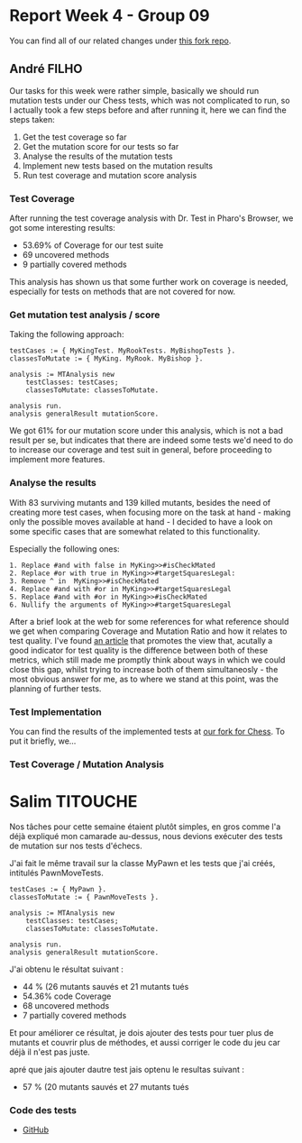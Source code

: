 # Report Week 4 - Group 09
You can find all of our related changes under [this fork repo](https://github.com/mrdedede/Chess).

## André FILHO

Our tasks for this week were rather simple, basically we should run mutation tests under our Chess tests, which was not complicated to run, so I actually took a few steps before and after running it, here we can find the steps taken:

1. Get the test coverage so far
2. Get the mutation score for our tests so far
3. Analyse the results of the mutation tests
4. Implement new tests based on the mutation results
5. Run test coverage and mutation score analysis

### Test Coverage

After running the test coverage analysis with Dr. Test in Pharo's Browser, we got some interesting results:
- 53.69% of Coverage for our test suite
- 69 uncovered methods
- 9 partially covered methods

This analysis has shown us that some further work on coverage is needed, especially for tests on methods that are not covered for now.

### Get mutation test analysis / score

Taking the following approach:
```smalltalk
testCases := { MyKingTest. MyRookTests. MyBishopTests }.
classesToMutate := { MyKing. MyRook. MyBishop }.

analysis := MTAnalysis new
    testClasses: testCases;
    classesToMutate: classesToMutate.

analysis run.
analysis generalResult mutationScore.
```

We got 61% for our mutation score under this analysis, which is not a bad result per se, but indicates that there are indeed some tests we'd need to do to increase our coverage and test suit in general, before proceeding to implement more features.

### Analyse the results
With 83 surviving mutants and 139 killed mutants, besides the need of creating more test cases, when focusing more on the task at hand - making only the possible moves available at hand - I decided to have a look on some specific cases that are somewhat related to this functionality.

Especially the following ones:
```smalltalk
1. Replace #and with false in MyKing>>#isCheckMated
2. Replace #or with true in MyKing>>#targetSquaresLegal:
3. Remove ^ in  MyKing>>#isCheckMated
4. Replace #and with #or in MyKing>>#targetSquaresLegal
5. Replace #and with #or in MyKing>>#isCheckMated
6. Nullify the arguments of MyKing>>#targetSquaresLegal
```

After a brief look at the web for some references for what reference should we get when comparing Coverage and Mutation Ratio and how it relates to test quality. I've found [an article](https://arxiv.org/pdf/2309.02395) that promotes the view that, acutally a good indicator for test quality is the difference between both of these metrics, which still made me promptly think about ways in which we could close this gap, whilst trying to increase both of them simultaneosly - the most obvious answer for me, as to where we stand at this point, was the planning of further tests.

### Test Implementation

You can find the results of the implemented tests at [our fork for Chess](https://github.com/mrdedede/Chess).
To put it briefly, we...

### Test Coverage / Mutation Analysis


# Salim TITOUCHE

Nos tâches pour cette semaine étaient plutôt simples, en gros comme l'a déjà expliqué mon camarade au-dessus, nous devions exécuter des tests de mutation sur nos tests d'échecs.

J'ai fait le même travail sur la classe MyPawn et les tests que j'ai créés, intitulés PawnMoveTests.

```smalltalk
testCases := { MyPawn }.
classesToMutate := { PawnMoveTests }.

analysis := MTAnalysis new
    testClasses: testCases;
    classesToMutate: classesToMutate.

analysis run.
analysis generalResult mutationScore.
```

J'ai obtenu le résultat suivant : 
- 44 % (26 mutants sauvés et 21 mutants tués
- 54.36% code Coverage 
- 68 uncovered methods
- 7 partially covered methods

Et pour améliorer ce résultat, je dois ajouter des tests pour tuer plus de mutants et couvrir plus de méthodes, et aussi corriger le code du jeu car déjà il n'est pas juste.

apré que jais ajouter dautre test jais optenu le resultas suivant : 
- 57 % (20 mutants sauvés et 27 mutants tués

### Code des tests

- [GitHub](https://github.com/mrdedede/Chess/blob/main/src/Myg-Chess-Tests/PawnMoveTests.class.st)
